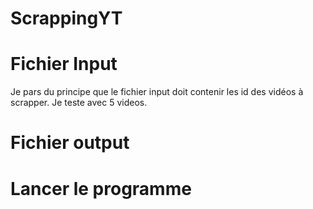 # ScrappingYT


# Fichier Input

Je pars du principe que le fichier input doit contenir les id des vidéos à scrapper. Je teste avec 5 videos. 

# Fichier output


# Lancer le programme


#